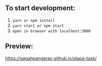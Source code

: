## To start development:
1. ```yarn or npm install```
2. ```yarn start or npm start```
3. ```open in browser with localhost:3000```

## Preview:
https://gagahpangeran.github.io/qlapa-task/
